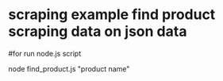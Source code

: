 # scraping example find product scraping data on json data 
#for run node.js script 


node find_product.js "product name"
